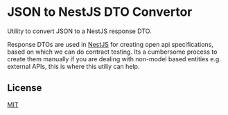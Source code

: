 # JSON to NestJS DTO Convertor

Utility to convert JSON to a NestJS response DTO.

Response DTOs are used in [NestJS](https://nestjs.com/) for creating open api specifications, based on which we can do contract testing. Its a cumbersome process to create them manually if you are dealing with non-model based entities e.g. external APIs, this is where this utiliy can help.

## License

[MIT](https://choosealicense.com/licenses/mit/)
